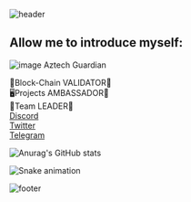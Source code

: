 ![header](https://capsule-render.vercel.app/api?type=waving&color=gradient&custom&text=Hello%World!&animation=scaleIn)

<h2>Allow me to introduce myself:</h2>

![image](https://github.com/user-attachments/assets/722e2e49-31f1-47e6-8e21-42b2b6d8aecc) Aztech Guardian

🧰Block-Chain VALIDATOR🦉<br>
🖥️Projects AMBASSADOR🐛<br>
🍻Team LEADER🐗<br>
[Discord](https://discord.com/channels/%F0%9F%85%B0%F0%9F%85%BB%F0%9F%85%B4%F0%9F%86%87%E2%92%BE%E2%93%89#8496)<br>
[Twitter](https://twitter.com/AlexITPROF1)<br>
[Telegram](https://t.me/alex_it_prof)<br>


![Anurag's GitHub stats](https://github-readme-stats.vercel.app/api?username=AlexITProf&show_icons=true&theme=radical)

![Snake animation]( https://github.com/eagrundy/eagrundy/blob/output/github-contribution-grid-snake.svg )

![footer](https://capsule-render.vercel.app/api?type=waving&section=footer&color=gradient&custom&text=Welcome!&animation=scaleIn)



